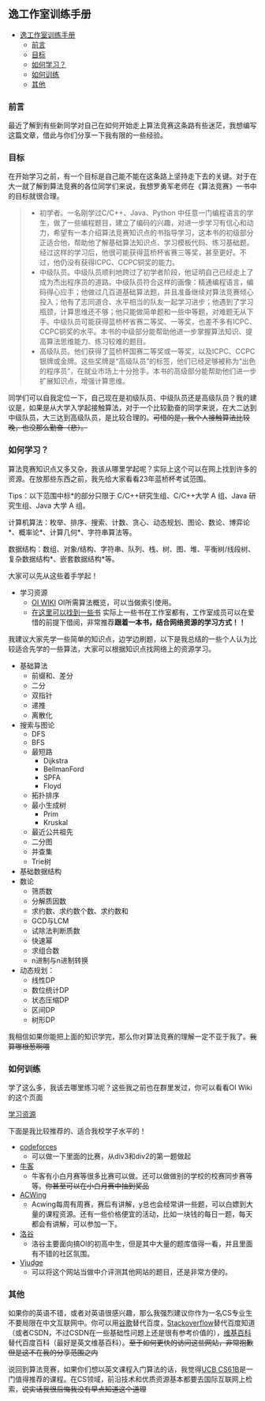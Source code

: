 ## 逸工作室训练手册

- [逸工作室训练手册](#逸工作室训练手册)
  - [前言](#前言)
  - [目标](#目标)
  - [如何学习？](#如何学习)
  - [如何训练](#如何训练)
  - [其他](#其他)

### 前言
最近了解到有些新同学对自己在如何开始走上算法竞赛这条路有些迷茫，我想编写这篇文章，借此与你们分享一下我有限的一些经验。

### 目标
在开始学习之前，有一个目标是自己能不能在这条路上坚持走下去的关键。对于在大一就了解到算法竞赛的各位同学们来说，我想罗勇军老师在《算法竞赛》一书中的目标就很合理。

> * 初学者。一名刚学过C/C++、Java、Python 中任意一门编程语言的学生，做了一些编程题目，建立了编码的兴趣，对进一步学习有信心和动力，希望有一本介绍算法竞赛知识点的书指导学习，这本书的初级部分正适合他，帮助他了解基础算法知识点、学习模板代码、练习基础题。经过这样的学习后，他很可能获得蓝桥杯省赛三等奖，甚至更好。不过，他仍没有获得ICPC、CCPC铜奖的能力。
> * 中级队员。中级队员顺利地跨过了初学者阶段，他证明自己已经走上了成为杰出程序员的道路。中级队员符合这样的画像：精通编程语言，编码得心应手；他做过几百道基础算法题，并且准备继续对算法竞赛倾心投入；他有了志同道合、水平相当的队友一起学习进步；他遇到了学习瓶颈，计算思维还不够；他只能做简单题和一些中等题，对难题无从下手。中级队员可能获得蓝桥杯省赛二等奖、一等奖，也差不多有ICPC、CCPC铜奖的水平。本书的中级部分能帮助他进一步掌握算法知识、提高算法思维能力、练习较难的题目。
> * 高级队员。他们获得了蓝桥杯国赛二等奖或一等奖，以及ICPC、CCPC 银牌或金牌。这些奖牌是“高级队员”的标签，他们已经足够被称为“出色的程序员”，在就业市场上十分抢手。本书的高级部分能帮助他们进一步扩展知识点，增强计算思维。

同学们可以自我定位一下，自己现在是初级队员、中级队员还是高级队员？我的建议是，如果是从大学入学起接触算法，对于一个比较勤奋的同学来说，在大二达到中级队员，大三达到高级队员，是比较合理的。~~可惜的是，我个人接触算法比较晚，也没那么勤奋（悲）。~~

### 如何学习？
算法竞赛知识点又多又杂，我该从哪里学起呢？实际上这个可以在网上找到许多的资源。在放那些东西之前，我先给大家看看23年蓝桥杯考试范围。

Tips：以下范围中标*的部分只限于 C/C++研究生组、C/C++大学 A 组、Java 研究生组、Java 大学 A 组。

计算机算法：枚举、排序、搜索、计数、贪心、动态规划、图论、数论、博弈论*、概率论*、计算几何*、字符串算法等。

数据结构：数组、对象/结构、字符串、队列、栈、树、图、堆、平衡树/线段树、复杂数据结构*、嵌套数据结构*等。

大家可以先从这些着手学起！

* 学习资源
  * [OI WIKI](https://oi-wiki.org/)
    OI所需算法概览，可以当做索引使用。
  * [在这里可以找到一些书](https://github.com/acm-clan/algorithm-stone)
    实际上一些书在工作室都有，工作室成员可以在爱惜的前提下借阅，非常推荐**跟着一本书，结合网络资源的学习方式！！**

我建议大家先学一些简单的知识点，边学边刷题，以下是我总结的一些个人认为比较适合先学的一些算法，大家可以根据知识点找网络上的资源学习。

* 基础算法
  * 前缀和、差分
  * 二分
  * 双指针
  * 递推
  * 离散化
* 搜索与图论
  * DFS
  * BFS
  * 最短路
    * Dijkstra
    * BellmanFord
    * SPFA
    * Floyd
  * 拓扑排序
  * 最小生成树
    * Prim
    * Kruskal
  * 最近公共祖先
  * 二分图
  * 并查集
  * Trie树
* 基础数据结构
* 数论
  * 筛质数
  * 分解质因数
  * 求约数、求约数个数、求约数和
  * GCD与LCM
  * 试除法判断质数
  * 快速幂
  * 求组合数
  * n进制与n进制转换
* 动态规划：
  * 线性DP
  * 数位统计DP
  * 状态压缩DP
  * 区间DP
  * 树形DP

我相信如果你能把上面的知识学完，那么你对算法竞赛的理解一定不亚于我了。~~我算哪根葱啊喂~~

### 如何训练

学了这么多，我该去哪里练习呢？这些我之前也在群里发过，你可以看看OI Wiki的这个页面

[学习资源](https://oi-wiki.org/contest/resources/)

下面是我比较推荐的、适合我校学子水平的！
* [codeforces](https://codeforces.com)
  * 可以做一下里面的比赛，从div3和div2的第一题做起
* [牛客](https://ac.nowcoder.com/acm/home)
  * 牛客有小白月赛等很多比赛可以做。还可以做做别的学校的校赛同步赛等等。~~你甚至可以在小白月赛中抽到奖品~~
* [ACWing](https://www.acwing.com/)
  * Acwing每周有周赛，赛后有讲解，y总也会经常讲一些题，可以白嫖到大量的课程资源。还有一些价格便宜的活动，比如一块钱的每日一题，每天都会有讲解，可以参加一下。
* [洛谷](https://www.luogu.com.cn/)
  * 洛谷主要面向搞OI的初高中生，但是其中大量的题库值得一看，并且里面有不错的社区氛围。
* [Vjudge](https://vjudge.net/)
  * 可以将这个网站当做中介评测其他网站的题目，还是非常方便的。

### 其他

如果你的英语不错，或者对英语很感兴趣，那么我强烈建议你作为一名CS专业生不要局限在中文互联网中。你可以用[谷歌](https://www.google.com/)替代百度，[Stackoverflow](http://stackoverflow.com)替代百度知道（或者CSDN，不过CSDN在一些基础性问题上还是很有参考价值的），[维基百科](http://en.wikipedia.org)替代百度百科（最好是英文维基百科）。~~至于如何更快的访问这些网站，非常抱歉但是这不在我的分享范围之内~~

说回到算法竞赛，如果你们想以英文课程入门算法的话，我觉得[UCB CS61B](https://sp18.datastructur.es/)是一门值得推荐的课程。在CS领域，前沿技术和优质资源基本都要去国际互联网上检索，~~说实话我很后悔我没有早点知道这个道理~~